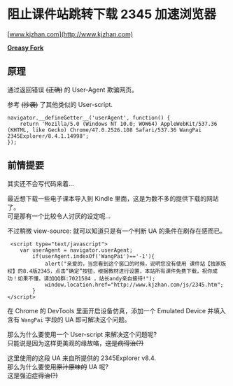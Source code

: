 # 阻止课件站跳转下载 2345 加速浏览器

[www.kjzhan.com](http://www.kjzhan.com)

**[Greasy Fork](https://greasyfork.org/zh-CN/scripts/30689)**

## 原理

通过返回错误 ~~(正确)~~ 的 User-Agent 欺骗网页。

参考 ~~(抄袭)~~ 了其他类似的 User-script.


    navigator.__defineGetter__('userAgent', function() {
		return 'Mozilla/5.0 (Windows NT 10.0; WOW64) AppleWebKit/537.36 (KHTML, like Gecko) Chrome/47.0.2526.108 Safari/537.36 WangPai 2345Explorer/8.4.1.14998';
	});

## 前情提要

其实还不会写代码来着...

最近想下载一些电子课本导入到 Kindle 里面，这是为数不多的提供下载的网站了。  
可是那有一个比较令人讨厌的设定呢...

不过稍微 view-source: 就可以知道只是有一个判断 UA 的条件在刷存在感而已。

	 <script type="text/javascript">
		var userAgent = navigator.userAgent;
			if(userAgent.indexOf('WangPai')=='-1'){
		        alert("亲爱的，当您看到这个窗口的时候，说明您没有使用 课件站【独家版权】的8.4版2345，点击“确定”按钮，根据教材进行设置，本站所有课件免费下载，祝你成功！如果不懂，请加QQ群:7021584 ，站长andy亲自接待!");
				window.location.href="http://www.kjzhan.com/js/2345.htm";   
    		}
	</script> 

在 Chrome 的 DevTools 里面开启设备仿真，添加一个 Emulated Device 并填入含有 `WangPai` 字段的 UA 即可解决这个问题。

那么为什么要使用一个 User-script 来解决这个问题呢?   
只能说是因为这样更美观的缘故咯，~~这是病得治(?)~~

这里使用的这段 UA 来自所提供的 2345Explorer v8.4.  
那么为什么要使用~~原汁原味的~~ UA 呢?  
这是强迫症~~得治(?)~~
